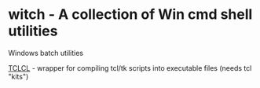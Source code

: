 # witch - A collection of Win cmd shell utilities

Windows batch utilities

[TCLCL](src/tclcl.bat) - wrapper for compiling
tcl/tk scripts into executable files (needs tcl "kits")
